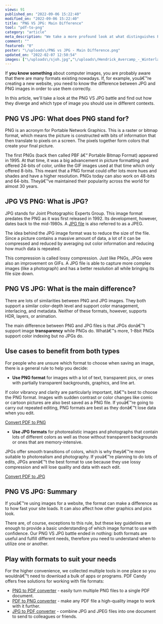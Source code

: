 ```yaml
---
views: 91
published_on: "2022-09-06 15:22:40"
modified_on: "2022-09-06 15:22:40"
title: "PNG VS JPG: Main Difference"
tool: "pdf-to-png"
category: "article"
meta_description: "We take a more profound look at what distinguishes PNG images from JPG ones. Join our interesting tour and read this article."
comment: ""
featured: "0"
poster: "\/uploads\/PNG vs JPG - Main Difference.png"
updated_on: "2022-02-07 12:50:54"
images: ["\/uploads\/sjoh.jpg","\/uploads\/Hendrick_Avercamp_-_Winterlandschap_met_ijsvermaak.jpg","\/uploads\/PNG vs JPG - Main Difference.png"]
---
```


If **you know something** about computer images, you are probably aware that there are many formats existing nowadays. If, for example, youâ€™re creating a new website, you need to know the difference between JPG and PNG images  in order to use them correctly.

In this article, we'll take a look at the PNG VS JPG battle and find out how they diverge and which type of image you should use in different contexts.

## PNG VS JPG: What does PNG stand for?

PNG is an acronym for Portable Network Graphics. This is a raster or bitmap format, which means the picture is constructed with bits of information that then translate to pixels on a screen. The pixels together form colors that create your final picture.

The first PNGs (back then called PBF â€“ Portable Bitmap Format) appeared in 1995. At that time, it was a big advancement in picture formatting and offered 24-bits of color, unlike the GIF images used at that time which only offered 8-bits. This meant that a PNG format could offer lots more hues and shades and have a higher resolution. PNGs today can also work on 48-bits and 64-bits. Theyâ€™ve maintained their popularity across the world for almost 30 years.

## JPG VS PNG: What is JPG?

JPG stands for Joint Photographic Experts Group. This image format predates the PNG as it was first released in 1992. Its development, however, dates back to the mid-1980s. A [JPG file](/blog/what-is-jpg.html) is also referred to as a JPEG.

The idea behind the JPG image format was to reduce the size of the file. Since a picture contains a massive amount of data, a lot of it can be compressed and reduced by averaging out color information and reducing how much data is repeated.

This compression is called lossy compression. Just like PNGs, JPGs were also an improvement on GIFs. A JPG file is able to capture more complex images (like a photograph) and has a better resolution all while bringing its file size down.

## PNG VS JPG: What is the main difference?

There are lots of similarities between PNG and JPG images. They both support a similar color-depth level and support color management, interlacing, and metadata. Neither of these formats, however, supports HDR, layers, or animation.

The main difference between PNG and JPG files is that JPGs donâ€™t support image **transparency** while PNGs do. Whatâ€™s more, 1-8bit PNGs support color indexing but no JPGs do.

## Use cases to benefit from both types
For people who are unsure which format to choose when saving an image, there is a general rule to help you decide:

- **Use PNG format** for images with a lot of text, transparent pics, or ones with partially transparent backgrounds, graphics, and line art.

If color vibrancy and clarity are particularly important, itâ€™s best to choose the PNG format. Images with sudden contrast or color changes like comic or cartoon pictures are also best saved as a PNG file. If youâ€™re going to carry out repeated editing, PNG formats are best as they donâ€™t lose data when you edit.


<!--ttf-->
[Convert PDF to PNG](/pdf-to-png.html)


- **Use JPG formats** for photorealistic images and photographs that contain lots of different colors as well as those without transparent backgrounds or ones that are memory-intensive.

JPGs offer smooth transitions of colors, which is why theyâ€™re more suitable to photorealism and photography. If youâ€™re planning to do lots of edits, JPGs arenâ€™t the best format to use because they use lossy compression and will lose quality and data with each edit.


<!--ttf-->
[Convert PDF to JPG](/pdf-to-jpg.html)


## PNG VS JPG: Summary

If youâ€™re using images for a website, the format can make a difference as to how fast your site loads. It can also affect how other graphics and pics look.

There are, of course, exceptions to this rule, but these key guidelines are enough to provide a basic understanding of which image format to use with confidence. Our PNG VS JPG battle ended in nothing: both formats are useful and fulfill different needs, therefore you need to understand when to utilize one or another. 

## Play with formats to suit your needs

For the higher convenience, we collected multiple tools in one place so you wouldnâ€™t need to download a bulk of apps or programs. PDF Candy offers free solutions for working with file formats:

- [PNG to PDF converter](/png-to-pdf.html) - easily turn multiple PNG files to a single PDF document.
- [PDF to PNG converter](/pdf-to-png.html) - make any PDF file a high-quality image to work with it further.
- [JPG to PDF converter](/jpg-to-pdf.html) - combine JPG and JPEG files into one document to send to colleagues or friends.